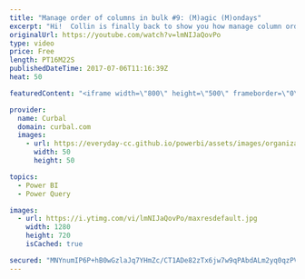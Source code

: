 ```yaml
---
title: "Manage order of columns in bulk #9: (M)agic (M)ondays"
excerpt: "Hi!  Collin is finally back to show you how manage column orders in bulk using excel. The same can be done in Power BI of course.  Link to power bi file: http://gofile.me/2kEOD/VJsKCxreP  Any comments or questions, let us know in the comments box!   Looking for a download file? Go to our Download Center:"
originalUrl: https://youtube.com/watch?v=lmNIJaQovPo
type: video
price: Free
length: PT16M22S
publishedDateTime: 2017-07-06T11:16:39Z
heat: 50

featuredContent: "<iframe width=\"800\" height=\"500\" frameborder=\"0\" src=\"https://www.youtube.com/embed/lmNIJaQovPo\" allow=\"accelerometer; autoplay; encrypted-media; gyroscope; picture-in-picture\" allowfullscreen></iframe>"

provider:
  name: Curbal
  domain: curbal.com
  images:
    - url: https://everyday-cc.github.io/powerbi/assets/images/organizations/curbal.com-50x50.jpg
      width: 50
      height: 50

topics:
  - Power BI
  - Power Query

images:
  - url: https://i.ytimg.com/vi/lmNIJaQovPo/maxresdefault.jpg
    width: 1280
    height: 720
    isCached: true

secured: "MNYnumIP6P+hB0wGzlaJq7YHmZc/CT1ADe82zTx6jw7w9qPAbdALm2yq0qzPVcEJnCzpyDdxDUhRieSV/Ep3vxuAWiS8ZkHkHjDcH4mLvqQbHTny5K29SjTe8Jov7wpBb1WokWGaQmfzKXwg0fzeeOUeCGQB9DgOPvuszPdiHF7F54vuZqe2TqA3fpkVicIJ3GHn1QrieD2DbFDT8+6W6s9FI2FFAmx0a4kg2bzWwRF6FDQiVY7kmdf8PWnb+S27rrRY6Ij4Go5XFBI8nqMQoaJrS+HqTZqu1AKlGBcJQ50rluCCRdFhYCoK8tyAHHwp/WaMaReCF1uHmfTpqtWDYacJVrXPxFaDvzdMMDG86n/Xoo/DLStTcQKQAPVTunvqwqfSSDoZ1uPrp/3433Rqiae9CkO1vDy8MS7Yzv02RdU=;0YBUzKXGbAKY9iKeNfVw5w=="
---
```


